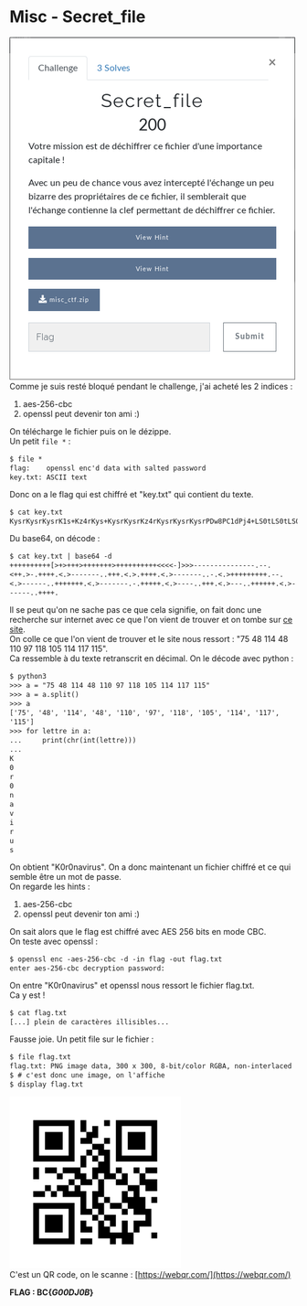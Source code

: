 # Misc - Secret_file
![énoncé](images/secret-file.png)  
Comme je suis resté bloqué pendant le challenge, j'ai acheté les 2 indices :  
1. aes-256-cbc
2. openssl peut devenir ton ami :)  

On télécharge le fichier puis on le dézippe.  
Un petit `file *` :
```
$ file *
flag:    openssl enc'd data with salted password
key.txt: ASCII text
```
Donc on a le flag qui est chiffré et "key.txt" qui contient du texte.
```
$ cat key.txt 
KysrKysrKysrK1s+Kz4rKys+KysrKysrKz4rKysrKysrKysrPDw8PC1dPj4+LS0tLS0tLS0tLS0tLS0tLi0tLjwrKy4+LS4rKysrLjwuPi0tLS0tLS0uLisrKy48Lj4uKysrKy48Lj4tLS0tLS0tLi4tLjwuPisrKysrKysrKy4tLS48Lj4tLS0tLS0uLisrKysrKysuPC4+LS0tLS0tLS4tLisrKysrLjwuPi0tLS0uLisrKy48Lj4tLS0uLisrKysrKy48Lj4tLS0tLS0uLisrKysu
```
Du base64, on décode : 
```
$ cat key.txt | base64 -d
++++++++++[>+>+++>+++++++>++++++++++<<<<-]>>>---------------.--.<++.>-.++++.<.>-------..+++.<.>.++++.<.>-------..-.<.>+++++++++.--.<.>------..+++++++.<.>-------.-.+++++.<.>----..+++.<.>---..++++++.<.>------..++++.
```
Il se peut qu'on ne sache pas ce que cela signifie, on fait donc une recherche sur internet avec ce que l'on vient de trouver et on tombe sur [ce site](https://www.dcode.fr/brainfuck-language).  
On colle ce que l'on vient de trouver et le site nous ressort : "75 48 114 48 110 97 118 105 114 117 115".  
Ca ressemble à du texte retranscrit en décimal. On le décode avec python :  
```
$ python3
>>> a = "75 48 114 48 110 97 118 105 114 117 115"
>>> a = a.split()
>>> a
['75', '48', '114', '48', '110', '97', '118', '105', '114', '117', '115']
>>> for lettre in a:
...     print(chr(int(lettre)))
... 
K
0
r
0
n
a
v
i
r
u
s
```
On obtient "K0r0navirus". On a donc maintenant un fichier chiffré et ce qui semble être un mot de passe.  
On regarde les hints : 
1. aes-256-cbc
2. openssl peut devenir ton ami :)  

On sait alors que le flag est chiffré avec AES 256 bits en mode CBC.  
On teste avec openssl :  
```
$ openssl enc -aes-256-cbc -d -in flag -out flag.txt
enter aes-256-cbc decryption password:
```
On entre "K0r0navirus" et openssl nous ressort le fichier flag.txt.  
Ca y est !  
```
$ cat flag.txt
[...] plein de caractères illisibles...
```
Fausse joie. Un petit file sur le fichier : 
```
$ file flag.txt
flag.txt: PNG image data, 300 x 300, 8-bit/color RGBA, non-interlaced
$ # c'est donc une image, on l'affiche
$ display flag.txt
```
![image flag.txt](images/secret-file_flag_txt.png)  
C'est un QR code, on le scanne : [https://webqr.com/](https://webqr.com/)  
  
**FLAG : BC{_G00DJ0B_}**
